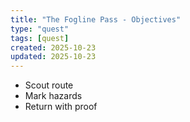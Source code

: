 ```yaml
---
title: "The Fogline Pass - Objectives"
type: "quest"
tags: [quest]
created: 2025-10-23
updated: 2025-10-23
---
```

- Scout route
- Mark hazards
- Return with proof
